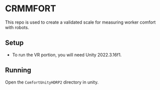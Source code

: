 # CRMMFORT

This repo is used to create a validated scale for measuring worker comfort with robots.


## Setup
* To run the VR portion, you will need Unity 2022.3.16f1.

## Running
Open the `ComfortUnityHDRP2` directory in unity.